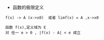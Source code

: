 * 函数的极限定义

```
f(x) -> A (x->x0)  或者 limf(x) = A ,x->x0

函数 f(x),定义域为 E 
对 任一 e > 0 , |f(x) - A| < e 成立
```



